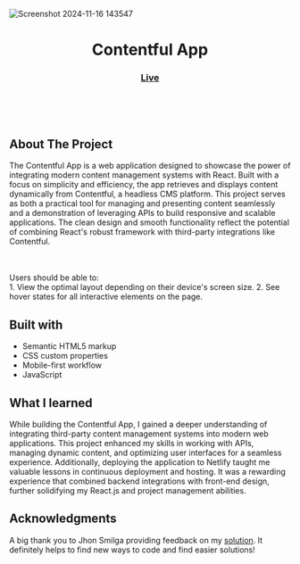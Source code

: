 ![Screenshot 2024-11-16 143547](https://github.com/user-attachments/assets/2b9207df-0034-4e95-b823-77dfb6996cb2)

<h1 align="center">Contentful App</h1>

<div align="center">
  <h3>
    <a href="https://dainty-strudel-5ea2dd.netlify.app/" color="white">
      Live
    </a> 
  </h3>
</div>

<br>
<br>
<br>

## About The Project
The Contentful App is a web application designed to showcase the power of integrating modern content management systems with React. Built with a focus on simplicity and efficiency, the app retrieves and displays content dynamically from Contentful, a headless CMS platform. This project serves as both a practical tool for managing and presenting content seamlessly and a demonstration of leveraging APIs to build responsive and scalable applications. The clean design and smooth functionality reflect the potential of combining React's robust framework with third-party integrations like Contentful.

<br><br>Users should be able to:
<br>1. View the optimal layout depending on their device's screen size.
2. See hover states for all interactive elements on the page.
<br>





## Built with 

- Semantic HTML5 markup
- CSS custom properties
- Mobile-first workflow
- JavaScript

## What I learned
While building the Contentful App, I gained a deeper understanding of integrating third-party content management systems into modern web applications. This project enhanced my skills in working with APIs, managing dynamic content, and optimizing user interfaces for a seamless experience. Additionally, deploying the application to Netlify taught me valuable lessons in continuous deployment and hosting. It was a rewarding experience that combined backend integrations with front-end design, further solidifying my React.js and project management abilities.


## Acknowledgments

A big thank you to Jhon Smilga providing feedback on my <a href="https://github.com/john-smilga">solution</a>. It definitely helps to find new ways to code and find easier solutions! 
